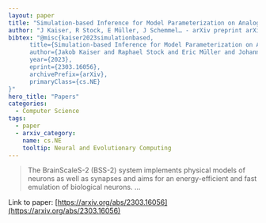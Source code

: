 ```yaml
---
layout: paper
title: "Simulation-based Inference for Model Parameterization on Analog Neuromorphic Hardware"
author: "J Kaiser, R Stock, E Müller, J Schemmel… - arXiv preprint arXiv …, 2023 - arxiv.org"
bibtex: "@misc{kaiser2023simulationbased,
      title={Simulation-based Inference for Model Parameterization on Analog Neuromorphic Hardware},
      author={Jakob Kaiser and Raphael Stock and Eric Müller and Johannes Schemmel and Sebastian Schmitt},
      year={2023},
      eprint={2303.16056},
      archivePrefix={arXiv},
      primaryClass={cs.NE}
}"
hero_title: "Papers"
categories:
  - Computer Science
tags:
  - paper
  - arxiv_category:
    name: cs.NE
    tooltip: Neural and Evolutionary Computing
---
```

>The BrainScaleS-2 (BSS-2) system implements physical models of neurons as well as synapses and aims for an energy-efficient and fast emulation of biological neurons. …

Link to paper: [https://arxiv.org/abs/2303.16056](https://arxiv.org/abs/2303.16056)
